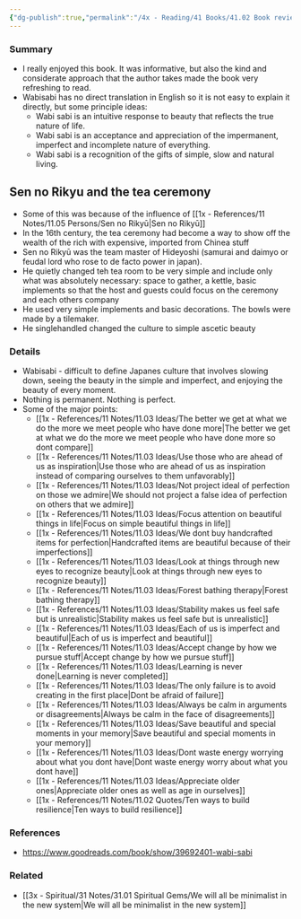 ```yaml
---
{"dg-publish":true,"permalink":"/4x - Reading/41 Books/41.02 Book reviews/Wabi Sabi - Japanese Wisdom for a Perfectly Imperfect Life - Beth Kempton/","title":"Wabi Sabi -Japanese Wisdom for a Perfectly Imperfect Life - Beth Kempton","noteIcon":""}
---
```



### Summary
- I really enjoyed this book. It was informative, but also the kind and considerate approach that the author takes made the book very refreshing to read. 
- Wabisabi has no direct translation in English so it is not easy to explain it directly, but some principle ideas:
	- Wabi sabi is an intuitive response to beauty that reflects the true nature of life. 
	- Wabi sabi is an acceptance and appreciation of the impermanent, imperfect and incomplete nature of everything. 
	- Wabi sabi is a recognition of the gifts of simple, slow and natural living.

## Sen no Rikyu and the tea ceremony
- Some of this was because of the influence of [[1x - References/11 Notes/11.05 Persons/Sen no Rikyū\|Sen no Rikyū]]
- In the 16th century, the tea ceremony had become a way to show off the wealth of the rich with expensive, imported from Chinea stuff
- Sen no Rikyū was the team master of Hideyoshi (samurai and daimyo or feudal lord who rose to de facto power in japan).
- He quietly changed teh tea room to be very simple and include only what was absolutely necessary: space to gather, a kettle, basic implements so that the host and guests could focus on the ceremony and each others company
- He used very simple implements and basic decorations. The bowls were made by a tilemaker.
- He singlehandled changed the culture to simple ascetic beauty

### Details
- Wabisabi - difficult to define Japanes culture that involves slowing down, seeing the beauty in the simple and imperfect, and enjoying the beauty of every moment.
- Nothing is permanent. Nothing is perfect.
- Some of the major points:
	- [[1x - References/11 Notes/11.03 Ideas/The better we get at what we do the more we meet people who have done more\|The better we get at what we do the more we meet people who have done more so dont compare]]
	- [[1x - References/11 Notes/11.03 Ideas/Use those who are ahead of us as inspiration\|Use those who are ahead of us as inspiration instead of comparing ourselves to them unfavorably]]
	- [[1x - References/11 Notes/11.03 Ideas/Not project ideal of perfection on those we admire\|We should not project a false idea of perfection on others that we admire]]
	- [[1x - References/11 Notes/11.03 Ideas/Focus attention on beautiful things in life\|Focus on simple beautiful things in life]]
	- [[1x - References/11 Notes/11.03 Ideas/We dont buy handcrafted items for perfection\|Handcrafted items are beautiful because of their imperfections]]
	- [[1x - References/11 Notes/11.03 Ideas/Look at things through new eyes to recognize beauty\|Look at things through new eyes to recognize beauty]]
	- [[1x - References/11 Notes/11.03 Ideas/Forest bathing therapy\|Forest bathing therapy]]
	- [[1x - References/11 Notes/11.03 Ideas/Stability makes us feel safe but is unrealistic\|Stability makes us feel safe but is unrealistic]]
	- [[1x - References/11 Notes/11.03 Ideas/Each of us is imperfect and beautiful\|Each of us is imperfect and beautiful]]
	- [[1x - References/11 Notes/11.03 Ideas/Accept change by how we pursue stuff\|Accept change by how we pursue stuff]]
	- [[1x - References/11 Notes/11.03 Ideas/Learning is never done\|Learning is never completed]]
	- [[1x - References/11 Notes/11.03 Ideas/The only failure is to avoid creating in the first place\|Dont be afraid of failure]]
	- [[1x - References/11 Notes/11.03 Ideas/Always be calm in arguments or disagreements\|Always be calm in the face of disagreements]]
	- [[1x - References/11 Notes/11.03 Ideas/Save beautiful and special moments in your memory\|Save beautiful and special moments in your memory]]
	- [[1x - References/11 Notes/11.03 Ideas/Dont waste energy worrying about what you dont have\|Dont waste energy worry about what you dont have]]
	- [[1x - References/11 Notes/11.03 Ideas/Appreciate older ones\|Appreciate older ones as well as age in ourselves]]
	- [[1x - References/11 Notes/11.02 Quotes/Ten ways to build resilience\|Ten ways to build resilience]]

### References
- https://www.goodreads.com/book/show/39692401-wabi-sabi

### Related
- [[3x - Spiritual/31 Notes/31.01 Spiritual Gems/We will all be minimalist in the new system\|We will all be minimalist in the new system]]